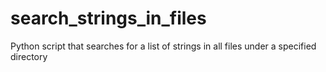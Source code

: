 # search_strings_in_files
Python script that searches for a list of strings in all files under a specified directory

